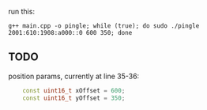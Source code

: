 run this:

`g++ main.cpp -o pingle; while (true); do sudo ./pingle 2001:610:1908:a000::0 600 350; done`

TODO
----
position params, currently at line 35-36:
```c++
    const uint16_t xOffset = 600;
    const uint16_t yOffset = 350;
```